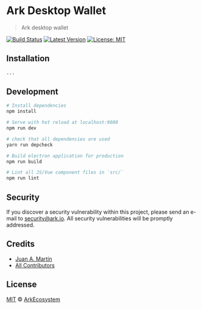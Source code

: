 # Ark Desktop Wallet

> Ark desktop wallet

[![Build Status](https://badgen.now.sh/travis/ArkEcosystem/new-desktop-wallet/master.svg?style=flat-square)](https://travis-ci.org/ArkEcosystem/new-desktop-wallet)
[![Latest Version](https://badgen.now.sh/github/release/ArkEcosystem/new-desktop-wallet.svg?style=flat-square)](https://github.com/ArkEcosystem/new-desktop-wallet/releases)
[![License: MIT](https://badgen.now.sh/badge/license/MIT/green)](https://opensource.org/licenses/MIT)

## Installation

```bash
...
```

## Development

``` bash
# Install dependencies
npm install

# Serve with hot reload at localhost:9080
npm run dev

# check that all dependencies are used
yarn run depcheck

# Build electron application for production
npm run build

# Lint all JS/Vue component files in `src/`
npm run lint
```

## Security

If you discover a security vulnerability within this project, please send an e-mail to security@ark.io. All security vulnerabilities will be promptly addressed.

## Credits

- [Juan A. Martín](https://github.com/j-a-m-l)
- [All Contributors](../../../../contributors)

## License

[MIT](LICENSE) © [ArkEcosystem](https://ark.io)
